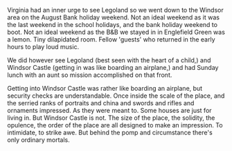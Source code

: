 Virginia had an inner urge to see Legoland so we went down to the Windsor area on the August Bank holiday weekend. Not an ideal weekend as it was the last weekend in the school holidays, and the bank holiday weekend to boot. Not an ideal weekend as the B&B we stayed in in Englefield Green was a lemon. Tiny dilapidated room. Fellow 'guests' who returned in the early hours to play loud music.

We did however see Legoland (best seen with the heart of a child,) and Windsor Castle (getting in was like boarding an airplane,) and had Sunday lunch with an aunt so mission accomplished on that front.

Getting into Windsor Castle was rather like boarding an airplane, but security checks are understandable. Once inside the scale of the place, and the serried ranks of portraits and china and swords and rifles and ornaments impressed. As they were meant to. Some houses are just for living in. But Windsor Castle is not. The size of the place, the solidity, the opulence, the order of the place are all designed to make an impression. To intimidate, to strike awe. But behind the pomp and circumstance there's only ordinary mortals.

